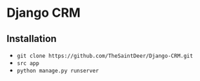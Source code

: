 # Django CRM 

## Installation
- `git clone https://github.com/TheSaintDeer/Django-CRM.git`
- `src app`
- `python manage.py runserver`
